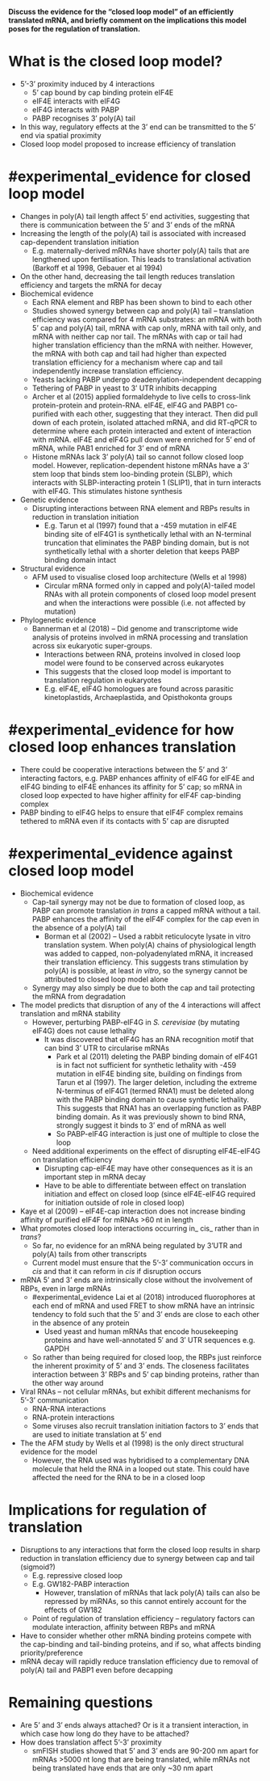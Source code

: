 **Discuss the evidence for the “closed loop model” of an efficiently translated mRNA, and briefly comment on the implications this model poses for the regulation of translation.**

# What is the closed loop model? 

* 5’-3’ proximity induced by 4 interactions 
    * 5’ cap bound by cap binding protein eIF4E
    * eIF4E interacts with eIF4G 
    * eIF4G interacts with PABP 
    * PABP recognises 3’ poly(A) tail 
* In this way, regulatory effects at the 3’ end can be transmitted to the 5’ end via spatial proximity
* Closed loop  model proposed to increase efficiency of translation 

# #experimental_evidence  for closed loop model 

* Changes in poly(A) tail length affect 5’ end activities, suggesting that there is communication between the 5’ and 3’ ends of the mRNA 
* Increasing the length of the poly(A) tail is associated with increased cap-dependent translation initiation 
    * E.g. maternally-derived mRNAs have shorter poly(A) tails that are lengthened upon fertilisation. This leads to translational activation (Barkoff et al 1998, Gebauer et al 1994) 
* On the other hand, decreasing the tail length reduces translation efficiency and targets the mRNA for decay 
* Biochemical evidence
    * Each RNA element and RBP has been shown to bind to each other  
    * Studies showed synergy between cap and poly(A) tail – translation efficiency was compared for 4 mRNA substrates: an mRNA with both 5’ cap and poly(A) tail, mRNA with cap only, mRNA with tail only, and mRNA with neither cap nor tail. The mRNAs with cap or tail had higher translation efficiency than the mRNA with neither. However, the mRNA with both cap and tail had higher than expected translation efficiency for a mechanism where cap and tail independently increase translation efficiency. 
    * Yeasts lacking PABP undergo deadenylation-independent decapping
    * Tethering of PABP in yeast to 3’ UTR inhibits decapping 
    * Archer et al (2015) applied formaldehyde to live cells to cross-link protein-protein and protein-RNA. eIF4E, eIF4G and PABP1  co-purified with each other, suggesting that they interact. Then did pull down of each protein, isolated attached mRNA, and did RT-qPCR to determine where each protein interacted and extent of interaction with mRNA. eIF4E and eIF4G pull down were enriched for 5’ end of mRNA, while PAB1 enriched for 3’ end of mRNA 
    * Histone mRNAs lack 3’ poly(A) tail so cannot follow closed loop model. However, replication-dependent histone mRNAs have a 3’ stem loop that binds stem loo-binding protein (SLBP), which interacts with SLBP-interacting protein 1 (SLIP1), that in turn interacts with eIF4G. This stimulates histone synthesis 
* Genetic evidence
    * Disrupting interactions between RNA element and RBPs results in reduction in translation initiation 
        * E.g. Tarun et al (1997) found that a -459 mutation in eIF4E binding site of eIF4G1 is synthetically lethal with an N-terminal truncation that eliminates the PABP binding domain, but is not synthetically lethal with a shorter deletion that keeps PABP binding domain intact 
* Structural evidence 
    * AFM used to visualise closed loop architecture (Wells et al 1998) 
        * Circular mRNA formed only in capped and poly(A)-tailed model RNAs with all protein components of closed loop model present and when the interactions were possible (i.e. not affected by mutation) 
* Phylogenetic evidence 
    * Bannerman et al (2018) – Did genome and transcriptome wide analysis of proteins involved in mRNA processing and translation across six eukaryotic super-groups.
        * Interactions between RNA, proteins involved in closed loop model were found to be conserved across eukaryotes 
        * This suggests that the closed loop model is important to translation regulation in eukaryotes 
        * E.g. eIF4E, eIF4G homologues are found across parasitic kinetoplastids, Archaeplastida, and Opisthokonta groups 

# #experimental_evidence  for how closed loop enhances translation 

* There could be cooperative interactions between the 5’ and 3’ interacting factors, e.g. PABP enhances affinity of eIF4G for eIF4E and eIF4G binding to eIF4E enhances its affinity for 5’ cap; so mRNA in closed loop expected to have higher affinity for eIF4F cap-binding complex 
* PABP binding to eIF4G helps to ensure that eIF4F complex remains tethered to mRNA even if its contacts with 5’ cap are disrupted 

# #experimental_evidence  against closed loop model 



* Biochemical evidence 
    * Cap-tail synergy may not be due to formation of closed loop, as PABP can promote translation _in trans_ a capped mRNA without a tail. PABP enhances the affinity of the eIF4F complex for the cap even in the absence of a poly(A) tail 
        * Borman et al (2002) – Used a rabbit reticulocyte lysate in vitro translation system. When poly(A) chains of physiological length was added to capped, non-polyadenylated mRNA, it increased their translation efficiency. This suggests trans stimulation by poly(A) is possible, at least _in vitro_, so the synergy cannot be attributed to closed loop model alone 
    * Synergy may also simply be due to both the cap and tail protecting the mRNA from degradation 
* The model predicts that disruption of any of the 4 interactions will affect translation and mRNA stability 
    * However, perturbing PABP-eIF4G in _S. cerevisiae_ (by mutating eIF4G) does not cause lethality 
        * It was discovered that eIF4G has an RNA recognition motif that can bind 3’ UTR to circularise mRNAs 
            * Park et al (2011) deleting the PABP binding domain of eIF4G1 is in fact not sufficient for synthetic lethality with -459 mutation in eIF4E binding site, building on findings from Tarun et al (1997). The larger deletion, including the extreme N-terminus of eIF4G1 (termed RNA1) must be deleted along with the PABP binding domain to cause synthetic lethality. This suggests that RNA1 has an overlapping function as PABP binding domain. As it was previously shown to bind RNA, strongly suggest it binds to 3’ end of mRNA as well 
            * So PABP-eIF4G interaction is just one of multiple to close the loop 
    * Need additional experiments on the effect of disrupting eIF4E-eIF4G on translation efficiency 
        * Disrupting cap-eIF4E may have other consequences as it is an important step in mRNA decay 
        * Have to be able to differentiate between effect on translation initiation and effect on closed loop (since eIF4E-eIF4G required for initiation outside of role in closed loop) 
* Kaye et al (2009) – eIF4E-cap interaction does not increase binding affinity of purified eIF4F for mRNAs >60 nt in  length 
* What promotes closed loop interactions occurring in_ cis_ rather than in _trans_? 
    * So far, no evidence for an mRNA being regulated by 3’UTR and poly(A) tails from other transcripts
    * Current model must ensure that the 5’-3’ communication occurs in _cis_ and that it can reform in _cis_ if disruption occurs 
* mRNA 5’ and 3’ ends are intrinsically close without the involvement of RBPs, even in large mRNAs 
    * #experimental_evidence Lai et al (2018) introduced fluorophores at each end of mRNA and used FRET to show mRNA have an intrinsic tendency to fold such that the 5’ and 3’ ends are close to each other in the absence of any protein 
        * Used yeast and human mRNAs that encode housekeeping proteins and have well-annotated 5′ and 3′ UTR sequences e.g. GAPDH 
    * So rather than being required for closed loop, the RBPs just reinforce the inherent proximity of 5’ and 3’ ends. The closeness facilitates interaction between 3’ RBPs and 5’ cap binding proteins, rather than the other way around 
* Viral RNAs – not cellular mRNAs, but exhibit different mechanisms for 5’-3’ communication 
    * RNA-RNA interactions
    * RNA-protein interactions
    * Some viruses also recruit translation initiation factors to 3’ ends that are used to initiate translation at 5’ end 
* The the AFM study by Wells et al (1998) is the only direct structural evidence for the model
    * However, the RNA used was hybridised to a complementary DNA molecule that held the RNA in a looped out state. This could have affected the need for the RNA to be in a closed loop 

# Implications for regulation of translation 



* Disruptions to any interactions that form the closed loop results in sharp reduction in translation efficiency due to synergy between cap and tail (sigmoid?) 
    * E.g. repressive closed loop 
    * E.g. GW182-PABP interaction
        * However, translation of mRNAs that lack poly(A) tails can also be repressed by miRNAs, so this cannot entirely account for the effects of GW182
    * Point of regulation of translation efficiency – regulatory factors can modulate interaction, affinity between RBPs and mRNA 
* Have to consider whether other mRNA binding proteins compete with the cap-binding and tail-binding proteins, and if so, what affects binding priority/preference 
* mRNA decay will rapidly reduce translation efficiency due to removal of poly(A) tail and PABP1 even before decapping

# Remaining questions 



* Are 5’ and 3’ ends always attached? Or is it a transient interaction, in which case how long do they have to be attached? 
* How does translation affect 5’-3’ proximity 
    * smFISH studies showed that 5’ and 3’ ends are 90-200 nm apart for mRNAs >5000 nt long that are being translated, while mRNAs not being translated have ends that are only ~30 nm apart 